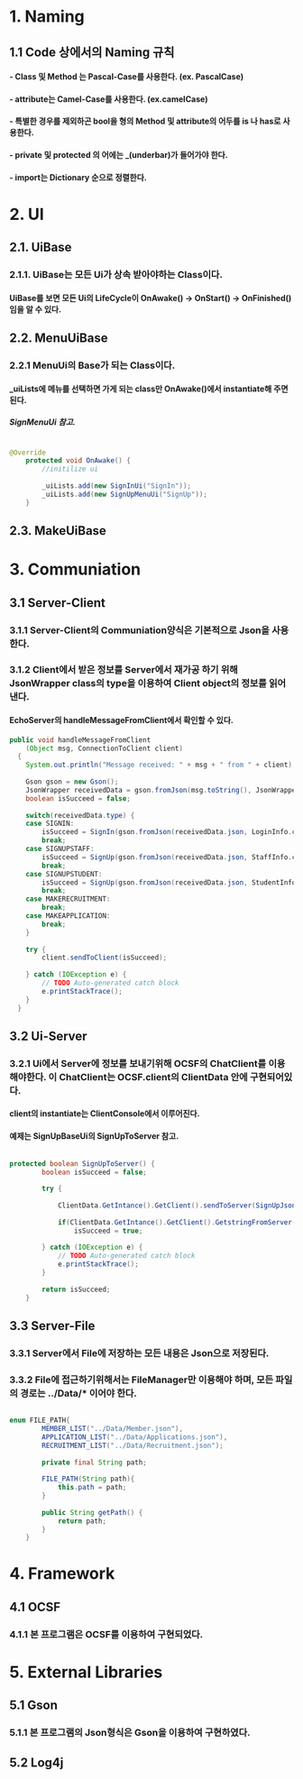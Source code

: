 # 1. Naming
## 1.1 Code 상에서의 Naming 규칙
#### - Class 및 Method 는 Pascal-Case를 사용한다. (ex. PascalCase)
#### - attribute는 Camel-Case를 사용한다. (ex.camelCase)
#### - 특별한 경우를 제외하곤 bool을 형의 Method 및 attribute의 어두를 is 나 has로 사용한다.
#### - private 및 protected 의 어에는 _(underbar)가 들어가야 한다.
#### - import는 Dictionary 순으로 정렬한다.
#
# 2. UI
## 2.1. UiBase
### 2.1.1. UiBase는 모든 Ui가 상속 받아야하는 Class이다.
#### UiBase를 보면 모든 Ui의 LifeCycle이 OnAwake() -> OnStart() -> OnFinished() 임을 알 수 있다.
##
## 2.2. MenuUiBase
### 2.2.1 MenuUi의 Base가 되는 Class이다.
#### _uiLists에 메뉴를 선택하면 가게 되는 class만 OnAwake()에서 instantiate해 주면 된다.
##### SignMenuUi 참고.
```java

@Override
	protected void OnAwake() {
		//initilize ui
		
		_uiLists.add(new SignInUi("SignIn"));
		_uiLists.add(new SignUpMenuUi("SignUp"));
	}
```
##
## 2.3. MakeUiBase

#
# 3. Communiation
## 3.1 Server-Client
### 3.1.1 Server-Client의 Communiation양식은 기본적으로 Json을 사용한다.
### 3.1.2 Client에서 받은 정보를 Server에서 재가공 하기 위해 JsonWrapper class의 type을 이용하여 Client object의 정보를 읽어낸다.
#### EchoServer의 handleMessageFromClient에서 확인할 수 있다.
```java
public void handleMessageFromClient
    (Object msg, ConnectionToClient client)
  {
    System.out.println("Message received: " + msg + " from " + client);
    
    Gson gson = new Gson();
    JsonWrapper receivedData = gson.fromJson(msg.toString(), JsonWrapper.class);
    boolean isSucceed = false;
    
    switch(receivedData.type) {
    case SIGNIN:
    	isSucceed = SignIn(gson.fromJson(receivedData.json, LoginInfo.class));
    	break;
    case SIGNUPSTAFF:
    	isSucceed = SignUp(gson.fromJson(receivedData.json, StaffInfo.class));
    	break;
    case SIGNUPSTUDENT:
    	isSucceed = SignUp(gson.fromJson(receivedData.json, StudentInfo.class));
    	break;
    case MAKERECRUITMENT:
    	break;
    case MAKEAPPLICATION:
    	break;
    }
    
    try {
		client.sendToClient(isSucceed);
		
	} catch (IOException e) {
		// TODO Auto-generated catch block
		e.printStackTrace();
	}
  }
```
##
## 3.2 Ui-Server
### 3.2.1 Ui에서 Server에 정보를 보내기위해 OCSF의 ChatClient를 이용해야한다. 이 ChatClient는 OCSF.client의 ClientData 안에 구현되어있다.
#### client의 instantiate는 ClientConsole에서 이루어진다.
#### 예제는 SignUpBaseUi의 SignUpToServer 참고.
```java

protected boolean SignUpToServer() {
		boolean isSucceed = false;
		
		try {
			
			ClientData.GetIntance().GetClient().sendToServer(SignUpJsonInfo());
			
			if(ClientData.GetIntance().GetClient().GetstringFromServer() == "true")
				isSucceed = true;
			
		} catch (IOException e) {
			// TODO Auto-generated catch block
			e.printStackTrace();
		}
		
		return isSucceed;
	}
```
##
## 3.3 Server-File
### 3.3.1 Server에서 File에 저장하는 모든 내용은 Json으로 저장된다.
### 3.3.2 File에 접근하기위해서는 FileManager만 이용해야 하며, 모든 파일의 경로는 ../Data/* 이어야 한다.
```java

enum FILE_PATH{
		MEMBER_LIST("../Data/Member.json"),
		APPLICATION_LIST("../Data/Applications.json"),
		RECRUITMENT_LIST("../Data/Recruitment.json");
		
		private final String path;
		
		FILE_PATH(String path){
			this.path = path;
		}
		
		public String getPath() {
			return path;
		}
	}
```

#
# 4. Framework
## 4.1 OCSF
### 4.1.1 본 프로그램은 OCSF를 이용하여 구현되었다.

#
# 5. External Libraries
## 5.1 Gson
### 5.1.1 본 프로그램의 Json형식은 Gson을 이용하여 구현하였다.
## 5.2 Log4j
